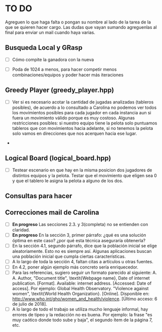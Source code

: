 # TO DO

Agreguen lo que haga falta o pongan su nombre al lado de la tarea de la que se quieren hacer cargo. Las dudas que vayan sumando agreguenlas al final para enviar un mail cuando haya varias.

## Busqueda Local y GRasp

- [ ] Cómo compite la ganadora con la nueva

- [ ] Poda de 1024 a menos, para hacer competir menos combinaciones/equipos y poder hacer más iteraciones

## Greedy Player (greedy_player.hpp)

- [ ] Ver si es necesario acotar la cantidad de jugadas analizadas (tableros posibles), de acuerdo a lo consultado a Carolina no podemos ver todos los movimientos posibles para cada jugador en cada instancia aun si fuera un movimiento válido porque es muy costoso. Algunas restricciones posibles: si nuestro equipo tiene la pelota solo puntuamos tableros que con movimientos hacia adelante, si no tenemos la pelota solo vamos en direcciones que nos acerquen hacia ese lugar.
- 
## Logical Board (logical_board.hpp)

- [ ] Testear escenario en que hay en la misma posicion dos jugadores de distintos equipos y la pelota. Testar que el movimiento que eligen sea 0 y que el tablero le asigna la pelota a alguno de los dos.

## Consultas para hacer


## Correcciones mail de Carolina



- [ ] **En progreso** Las secciones 2.3. y 3(completa) no se entienden con claridad.
- [ ] **En progreso** En la sección 3, primer párrafo: ¿qué es una solución óptima en este 
caso? ¿por qué esta técnica aseguraría obtenerla?
- [ ] En la sección 4.1, segundo párrafo, dice que la población inicial se 
elige aleatoriamente. Esto no es siempre así. Algunas aplicaciones 
buscan una población inicial que cumpla ciertas características.
- [ ] A lo largo de toda la sección 4, faltan citas a artículos u otras 
fuentes.
- [ ] En 4.2, poner algún ejemplo más concreto sería enriquecedor.
- [ ] Para las referencias, sugiero seguir un formato parecido al siguiente: 
A. A. Author, "Document title", \textit{Webpage name}, Date of internet 
publication. [Format]. Available: internet address. [Accessed: Date of 
access]. Por ejemplo: Global Health Observatory. "Violence against 
women", \textit{World Health Organization}. [Online]. Disponible en: 
http://www.who.int/gho/women_and_health/violence. [Último acceso: 6 de 
julio de 2018].
- [ ] A lo largo de todo el trabajo se utiliza mucho lenguaje informal, hay 
errores de tipeo y la redacción no es buena. Por ejemplo: la frase "es 
muy caótico donde todo sube y baja", el segundo ítem de la página 7, 
etc.